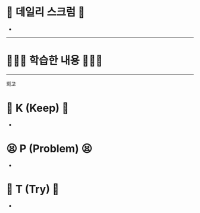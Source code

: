 # 💬 데일리 스크럼 💬
- 
***
# 🧑🏻‍💻 학습한 내용 🧑🏻‍💻

***
회고
# 💪 K (Keep) 💪
- 
  
# 😫 P (Problem) 😫
- 

# 🫵 T (Try) 🫵
- 
